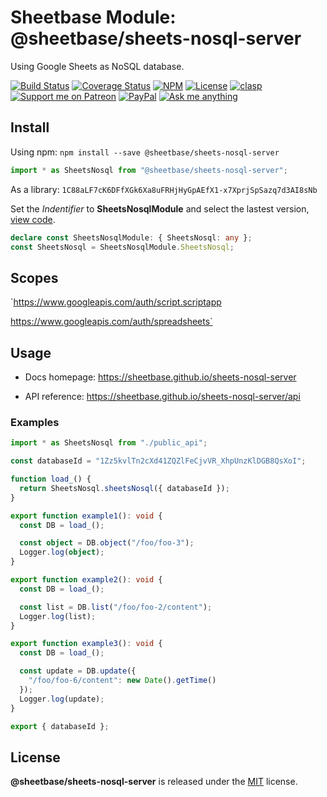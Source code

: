 # Sheetbase Module: @sheetbase/sheets-nosql-server

Using Google Sheets as NoSQL database.

<!-- <block:header> -->

[![Build Status](https://travis-ci.com/sheetbase/sheets-nosql-server.svg?branch=master)](https://travis-ci.com/sheetbase/sheets-nosql-server) [![Coverage Status](https://coveralls.io/repos/github/sheetbase/sheets-nosql-server/badge.svg?branch=master)](https://coveralls.io/github/sheetbase/sheets-nosql-server?branch=master) [![NPM](https://img.shields.io/npm/v/@sheetbase/sheets-nosql-server.svg)](https://www.npmjs.com/package/@sheetbase/sheets-nosql-server) [![License][license_badge]][license_url] [![clasp][clasp_badge]][clasp_url] [![Support me on Patreon][patreon_badge]][patreon_url] [![PayPal][paypal_donate_badge]][paypal_donate_url] [![Ask me anything][ask_me_badge]][ask_me_url]

<!-- </block:header> -->

## Install

Using npm: `npm install --save @sheetbase/sheets-nosql-server`

```ts
import * as SheetsNosql from "@sheetbase/sheets-nosql-server";
```

As a library: `1C88aLF7cK6DFfXGk6Xa8uFRHjHyGpAEfX1-x7XprjSpSazq7d3AI8sNb`

Set the _Indentifier_ to **SheetsNosqlModule** and select the lastest version, [view code](https://script.google.com/d/1C88aLF7cK6DFfXGk6Xa8uFRHjHyGpAEfX1-x7XprjSpSazq7d3AI8sNb/edit?usp=sharing).

```ts
declare const SheetsNosqlModule: { SheetsNosql: any };
const SheetsNosql = SheetsNosqlModule.SheetsNosql;
```

## Scopes

`https://www.googleapis.com/auth/script.scriptapp

https://www.googleapis.com/auth/spreadsheets`

## Usage

- Docs homepage: https://sheetbase.github.io/sheets-nosql-server

- API reference: https://sheetbase.github.io/sheets-nosql-server/api

### Examples

```ts
import * as SheetsNosql from "./public_api";

const databaseId = "1Zz5kvlTn2cXd41ZQZlFeCjvVR_XhpUnzKlDGB8QsXoI";

function load_() {
  return SheetsNosql.sheetsNosql({ databaseId });
}

export function example1(): void {
  const DB = load_();

  const object = DB.object("/foo/foo-3");
  Logger.log(object);
}

export function example2(): void {
  const DB = load_();

  const list = DB.list("/foo/foo-2/content");
  Logger.log(list);
}

export function example3(): void {
  const DB = load_();

  const update = DB.update({
    "/foo/foo-6/content": new Date().getTime()
  });
  Logger.log(update);
}

export { databaseId };
```

## License

**@sheetbase/sheets-nosql-server** is released under the [MIT](https://github.com/sheetbase/sheets-nosql-server/blob/master/LICENSE) license.

<!-- <block:footer> -->

[license_badge]: https://img.shields.io/github/license/mashape/apistatus.svg
[license_url]: https://github.com/sheetbase/sheets-nosql-server/blob/master/LICENSE
[clasp_badge]: https://img.shields.io/badge/built%20with-clasp-4285f4.svg
[clasp_url]: https://github.com/google/clasp
[patreon_badge]: https://lamnhan.github.io/assets/images/badges/patreon.svg
[patreon_url]: https://www.patreon.com/lamnhan
[paypal_donate_badge]: https://lamnhan.github.io/assets/images/badges/paypal_donate.svg
[paypal_donate_url]: https://www.paypal.me/lamnhan
[ask_me_badge]: https://img.shields.io/badge/ask/me-anything-1abc9c.svg
[ask_me_url]: https://m.me/sheetbase

<!-- </block:footer> -->
